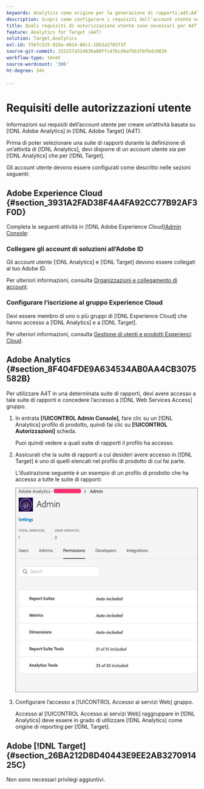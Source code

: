 ```yaml
---
keywords: Analytics come origine per la generazione di rapporti;a4t;A4T;requirements
description: Scopri come configurare i requisiti dell’account utente necessari per creare un’attività basata su Adobe Analytics in Adobe [!DNL Target] utilizzo di Analytics per [!DNL Target] (A4T).
title: Quali requisiti di autorizzazione utente sono necessari per A4T?
feature: Analytics for Target (A4T)
solution: Target,Analytics
exl-id: f56fc525-92da-4814-86c1-18b3a2765f37
source-git-commit: 152257a52d836a88ffcd76cd9af5b3fbfbdc0839
workflow-type: tm+mt
source-wordcount: '306'
ht-degree: 34%

---
```


# Requisiti delle autorizzazioni utente

Informazioni sui requisiti dell’account utente per creare un’attività basata su [!DNL Adobe Analytics] in [!DNL Adobe Target] (A4T).

Prima di poter selezionare una suite di rapporti durante la definizione di un’attività di [!DNL Analytics], devi disporre di un account utente sia per [!DNL Analytics] che per [!DNL Target].

Gli account utente devono essere configurati come descritto nelle sezioni seguenti:

## Adobe Experience Cloud {#section_3931A2FAD38F4A4FA92CC77B92AF3F0D}

Completa le seguenti attività in [!DNL Adobe Experience Cloud][Admin Console](https://adminconsole.adobe.com):

### Collegare gli account di soluzioni all’Adobe ID

Gli account utente [!DNL Analytics] e [!DNL Target] devono essere collegati al tuo Adobe ID.

Per ulteriori informazioni, consulta [Organizzazioni e collegamento di account](https://experienceleague.adobe.com/docs/core-services/interface/administration/organizations.html?lang=en).

### Configurare l’iscrizione al gruppo Experience Cloud

Devi essere membro di uno o più gruppi di [!DNL Experience Cloud] che hanno accesso a [!DNL Analytics] e a [!DNL Target].

Per ulteriori informazioni, consulta [Gestione di utenti e prodotti Experienci Cloud](https://experienceleague.adobe.com/docs/core-services/interface/manage-users-and-products/admin-getting-started.html).

## Adobe Analytics {#section_8F404FDE9A634534AB0AA4CB3075582B}

Per utilizzare A4T in una determinata suite di rapporti, devi avere accesso a tale suite di rapporti e concedere l’accesso a [!DNL Web Services Access] gruppo.

1. In entrata **[!UICONTROL Admin Console]**, fare clic su un [!DNL Analytics] profilo di prodotto, quindi fai clic su **[!UICONTROL Autorizzazioni]** scheda.

   Puoi quindi vedere a quali suite di rapporti il profilo ha accesso.

1. Assicurati che la suite di rapporti a cui desideri avere accesso in [!DNL Target] è uno di quelli elencati nel profilo di prodotto di cui fai parte.

   L’illustrazione seguente è un esempio di un profilo di prodotto che ha accesso a tutte le suite di rapporti:

   ![Scheda Autorizzazione Admin Console](/help/main/c-integrating-target-with-mac/a4t/assets/permissions-tab.png)

1. Configurare l’accesso a [!UICONTROL Accesso ai servizi Web] gruppo.

   Accesso al [!UICONTROL Accesso ai servizi Web] raggruppare in [!DNL Analytics] deve essere in grado di utilizzare [!DNL Analytics] come origine di reporting per [!DNL Target].


## Adobe [!DNL Target] {#section_26BA212D8D40443E9EE2AB327091425C}

Non sono necessari privilegi aggiuntivi.
